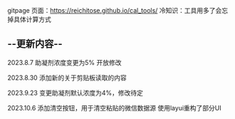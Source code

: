 gitpage 页面：https://reichitose.github.io/cal_tools/
冷知识：工具用多了会忘掉具体计算方式
## --更新内容--
2023.8.7 助凝剂浓度变更为5% 开放修改

2023.8.30  添加新的关于剪贴板读取的内容

2023.9.23 变更助凝剂默认浓度为4%，修改待定

2023.10.6 添加清空按钮，用于清空粘贴的微信数据源  使用layui重构了部分UI
